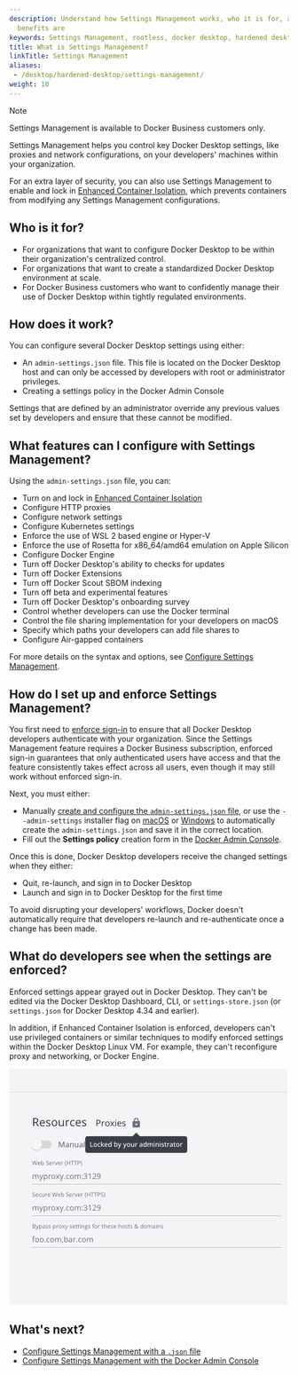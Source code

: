 ```yaml
---
description: Understand how Settings Management works, who it is for, and what the
  benefits are
keywords: Settings Management, rootless, docker desktop, hardened desktop
title: What is Settings Management?
linkTitle: Settings Management
aliases:
 - /desktop/hardened-desktop/settings-management/
weight: 10
---
```


> [!NOTE]
>
> Settings Management is available to Docker Business customers only.

Settings Management helps you control key Docker Desktop settings, like proxies and network configurations, on your developers' machines within your organization.

For an extra layer of security, you can also use Settings Management to enable and lock in [Enhanced Container Isolation](../enhanced-container-isolation/_index.md), which prevents containers from modifying any Settings Management configurations.

## Who is it for?

- For organizations that want to configure Docker Desktop to be within their organization's centralized control.
- For organizations that want to create a standardized Docker Desktop environment at scale.
- For Docker Business customers who want to confidently manage their use of Docker Desktop within tightly regulated environments.

## How does it work?

You can configure several Docker Desktop settings using either:
 - An `admin-settings.json` file. This file is located on the Docker Desktop host and can only be accessed by developers with root or administrator privileges.
 - Creating a settings policy in the Docker Admin Console 

Settings that are defined by an administrator override any previous values set by developers and ensure that these cannot be modified. 

## What features can I configure with Settings Management?

Using the `admin-settings.json` file, you can:

- Turn on and lock in [Enhanced Container Isolation](../enhanced-container-isolation/_index.md)
- Configure HTTP proxies
- Configure network settings
- Configure Kubernetes settings
- Enforce the use of WSL 2 based engine or Hyper-V
- Enforce the use of Rosetta for x86_64/amd64 emulation on Apple Silicon
- Configure Docker Engine
- Turn off Docker Desktop's ability to checks for updates
- Turn off Docker Extensions
- Turn off Docker Scout SBOM indexing
- Turn off beta and experimental features
- Turn off Docker Desktop's onboarding survey
- Control whether developers can use the Docker terminal
- Control the file sharing implementation for your developers on macOS
- Specify which paths your developers can add file shares to
- Configure Air-gapped containers

For more details on the syntax and options, see [Configure Settings Management](configure-json-file.md).

## How do I set up and enforce Settings Management?

You first need to [enforce sign-in](/manuals/security/for-admins/enforce-sign-in/_index.md) to ensure that all Docker Desktop developers authenticate with your organization. Since the Settings Management feature requires a Docker Business subscription, enforced sign-in guarantees that only authenticated users have access and that the feature consistently takes effect across all users, even though it may still work without enforced sign-in.

Next, you must either:
 - Manually [create and configure the `admin-settings.json` file](configure-json-file.md), or use the `--admin-settings` installer flag on [macOS](/manuals/desktop/setup/install/mac-install.md#install-from-the-command-line) or [Windows](/manuals/desktop/setup/install/windows-install.md#install-from-the-command-line) to automatically create the `admin-settings.json` and save it in the correct location.
 - Fill out the **Settings policy** creation form in the [Docker Admin Console](configure-admin-console.md).

Once this is done, Docker Desktop developers receive the changed settings when they either:
- Quit, re-launch, and sign in to Docker Desktop
- Launch and sign in to Docker Desktop for the first time

To avoid disrupting your developers' workflows, Docker doesn't automatically require that developers re-launch and re-authenticate once a change has been made.

## What do developers see when the settings are enforced?

Enforced settings appear grayed out in Docker Desktop. They can't be edited via the Docker Desktop Dashboard, CLI, or `settings-store.json` (or `settings.json` for Docker Desktop 4.34 and earlier).

In addition, if Enhanced Container Isolation is enforced, developers can't use privileged containers or similar techniques to modify enforced settings within the Docker Desktop Linux VM. For example, they can't reconfigure proxy and networking, or Docker Engine.

![Proxy settings grayed out](/assets/images/grayed-setting.png)

## What's next?

- [Configure Settings Management with a `.json` file](configure-json-file.md)
- [Configure Settings Management with the Docker Admin Console](configure-admin-console.md)